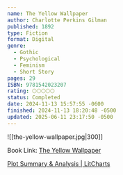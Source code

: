 ```yaml
---
name: The Yellow Wallpaper
author: Charlotte Perkins Gilman
published: 1892
type: Fiction
format: Digital
genre:
  - Gothic
  - Psychological
  - Feminism
  - Short Story
pages: 29
ISBN: 9781542023207
rating: 🌕🌕🌕🌕🌕
status: Completed
date: 2024-11-13 15:57:55 -0600
finished: 2024-11-13 18:20:48 -0500
updated: 2025-06-11 23:17:50 -0500
---
```


![[the-yellow-wallpaper.jpg|300]]

Book Link: [The Yellow Wallpaper](https://www.goodreads.com/book/show/286957.The_Yellow_Wall_Paper)

[Plot Summary & Analysis | LitCharts](https://www.litcharts.com/lit/the-yellow-wallpaper/summary)
